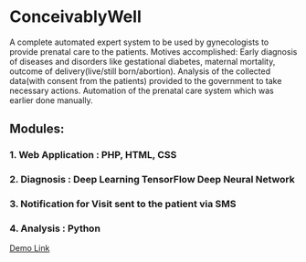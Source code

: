 # ConceivablyWell
A complete automated expert system to be used by gynecologists to provide prenatal care to the patients. Motives accomplished: Early diagnosis of diseases and disorders like gestational diabetes, maternal mortality, outcome of delivery(live/still born/abortion). Analysis of the collected data(with consent from the patients) provided to the government to take necessary actions. Automation of the prenatal care system which was earlier done manually.
## Modules:

### 1. Web Application : PHP, HTML, CSS
### 2. Diagnosis : Deep Learning TensorFlow Deep Neural Network
### 3. Notification for Visit sent to the patient via SMS
### 4. Analysis : Python

[Demo Link](https://www.youtube.com/watch?v=zMpr7x3_Y24&t=9s)
